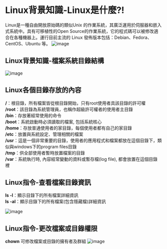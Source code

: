 # Linux背景知識-Linux是什麼?!
 Linux是一種自由開放原始碼的類似Unix 的作業系統，其廣泛運用於伺服器和嵌入式系統中。具有可移植性的Open Source的作業系統，它的程式碼可以被修改適合在各種機器上。運行目前主流的 Linux 發佈版本包括：Debian、Fedora、CentOS、Ubuntu 等。
 ![image](https://user-images.githubusercontent.com/113227666/196044548-fcfeb022-c99b-4d90-9598-16e265df937d.png)


## Linux背景知識-檔案系統目錄結構
![image](https://user-images.githubusercontent.com/113227666/196044516-29e55f7c-6e18-4406-8ba5-79f30f5c1904.png)

## Linux各個目錄存放的內容
**/**：根目錄，所有檔案皆從根目錄開始，只有root使用者具該目錄的許可權 </br>
**/root**：該目錄為系統管理員，也稱作超級許可權者的使用者主目錄 </br>
**/bin**：存放著經常使用的命令 </br>
**/boot**：系統啟動時必須讀取的檔案, 包括系統核心 </br>
**/home**：存放普通使用者的家目錄，每個使用者都有自己的家目錄 </br>
**/etc**：放置與系統設定、管理相關的檔案 </br>
**/usr**：這是一個非常重要的目錄，使用者的應用程式和檔案都放在這個目錄下，類似與windows下的program files目錄 </br>
**/tmp**：供全部使用者暫時放置檔案的目錄 </br>
**/var**：系統執行時, 內容經常變動的資料或暫存檔(log file), 都會放置在這個目錄裡 </br>

## Linux指令-查看檔案目錄資訊
**ls -l**：顯示目錄下的所有檔案詳細資訊 </br>
**ls -al**：顯示目錄下的所有檔案(包含隱藏檔)詳細資訊 </br>

![image](https://user-images.githubusercontent.com/113227666/196044956-7adee5d9-75ed-4b28-ad7c-72d052cb2e41.png)

## Linux指令-更改檔案或目錄權限

**chown** 可修改檔案或目錄的擁有者及群組
![image](https://user-images.githubusercontent.com/113227666/196044999-b7a07b54-004b-419f-a5e2-d97fcbb9e5a9.png)
